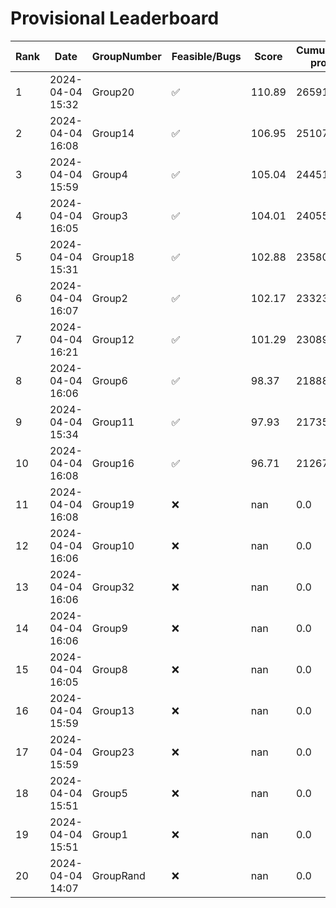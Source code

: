 # Provisional Leaderboard
| Rank | Date | GroupNumber | Feasible/Bugs | Score | Cumulative profit | Runtime |
| ------ | ------------ | ------------------- |-------------| ------- | ------- | ------- |
| 1 | 2024-04-04 15:32 | Group20 | ✅ | 110.89 | 265913.71 | 65.29s |
| 2 | 2024-04-04 16:08 | Group14 | ✅ | 106.95 | 251072.91 | 20.04s |
| 3 | 2024-04-04 15:59 | Group4 | ✅ | 105.04 | 244518.55 | 450.76s |
| 4 | 2024-04-04 16:05 | Group3 | ✅ | 104.01 | 240558.72 | 380.29s |
| 5 | 2024-04-04 15:31 | Group18 | ✅ | 102.88 | 235806.0 | 1.47s |
| 6 | 2024-04-04 16:07 | Group2 | ✅ | 102.17 | 233239.08 | 62.12s |
| 7 | 2024-04-04 16:21 | Group12 | ✅ | 101.29 | 230893.2 | 767.09s |
| 8 | 2024-04-04 16:06 | Group6 | ✅ | 98.37 | 218880.98 | 0.48s |
| 9 | 2024-04-04 15:34 | Group11 | ✅ | 97.93 | 217356.89 | 86.69s |
| 10 | 2024-04-04 16:08 | Group16 | ✅ | 96.71 | 212677.45 | 1.28s |
| 11 | 2024-04-04 16:08 | Group19 | ❌ | nan | 0.0 | 6.22s |
| 12 | 2024-04-04 16:06 | Group10 | ❌ | nan | 0.0 | 1.15s |
| 13 | 2024-04-04 16:06 | Group32 | ❌ | nan | 0.0 | 2.82s |
| 14 | 2024-04-04 16:06 | Group9 | ❌ | nan | 0.0 | 65.32s |
| 15 | 2024-04-04 16:05 | Group8 | ❌ | nan | 0.0 | 1.35s |
| 16 | 2024-04-04 15:59 | Group13 | ❌ | nan | 0.0 | 1.65s |
| 17 | 2024-04-04 15:59 | Group23 | ❌ | nan | 0.0 | 1.24s |
| 18 | 2024-04-04 15:51 | Group5 | ❌ | nan | 0.0 | 2.12s |
| 19 | 2024-04-04 15:51 | Group1 | ❌ | nan | 0.0 | 1.35s |
| 20 | 2024-04-04 14:07 | GroupRand | ❌ | nan | 0.0 | 0.0s |

